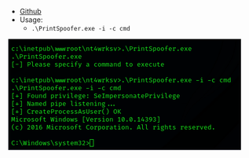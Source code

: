 - [Github](https://github.com/dievus/printspoofer/blob/master/PrintSpoofer.exe)
- Usage:
	- `.\PrintSpoofer.exe -i -c cmd`

![](./img/Pasted%20image%2020240216135658.png)